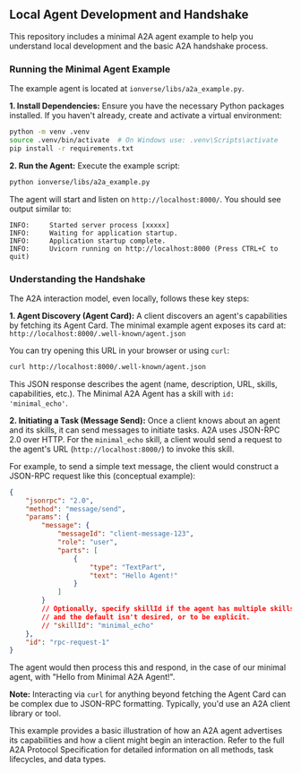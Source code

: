 ## Local Agent Development and Handshake

This repository includes a minimal A2A agent example to help you understand local development and the basic A2A handshake process.

### Running the Minimal Agent Example

The example agent is located at `ionverse/libs/a2a_example.py`.

**1. Install Dependencies:** Ensure you have the necessary Python packages installed. If you haven't already, create and activate a virtual environment:

```bash
python -m venv .venv
source .venv/bin/activate  # On Windows use: .venv\Scripts\activate
pip install -r requirements.txt
```

**2. Run the Agent:** Execute the example script:

```bash
python ionverse/libs/a2a_example.py
```

The agent will start and listen on `http://localhost:8000/`. You should see output similar to:

```
INFO:     Started server process [xxxxx]
INFO:     Waiting for application startup.
INFO:     Application startup complete.
INFO:     Uvicorn running on http://localhost:8000 (Press CTRL+C to quit)
```

### Understanding the Handshake

The A2A interaction model, even locally, follows these key steps:

**1. Agent Discovery (Agent Card):**
A client discovers an agent's capabilities by fetching its Agent Card. The minimal example agent exposes its card at: `http://localhost:8000/.well-known/agent.json`

You can try opening this URL in your browser or using `curl`:
```bash
curl http://localhost:8000/.well-known/agent.json
```
This JSON response describes the agent (name, description, URL, skills, capabilities, etc.). The Minimal A2A Agent has a skill with `id: 'minimal_echo'`.

**2. Initiating a Task (Message Send):**
Once a client knows about an agent and its skills, it can send messages to initiate tasks. A2A uses JSON-RPC 2.0 over HTTP. For the `minimal_echo` skill, a client would send a request to the agent's URL (`http://localhost:8000/`) to invoke this skill.

For example, to send a simple text message, the client would construct a JSON-RPC request like this (conceptual example):

```json
{
    "jsonrpc": "2.0",
    "method": "message/send",
    "params": {
        "message": {
            "messageId": "client-message-123",
            "role": "user",
            "parts": [
                {
                    "type": "TextPart",
                    "text": "Hello Agent!"
                }
            ]
        }
        // Optionally, specify skillId if the agent has multiple skills
        // and the default isn't desired, or to be explicit.
        // "skillId": "minimal_echo"
    },
    "id": "rpc-request-1"
}
```
The agent would then process this and respond, in the case of our minimal agent, with "Hello from Minimal A2A Agent!".

**Note:** Interacting via `curl` for anything beyond fetching the Agent Card can be complex due to JSON-RPC formatting. Typically, you'd use an A2A client library or tool.

This example provides a basic illustration of how an A2A agent advertises its capabilities and how a client might begin an interaction. Refer to the full A2A Protocol Specification for detailed information on all methods, task lifecycles, and data types.
